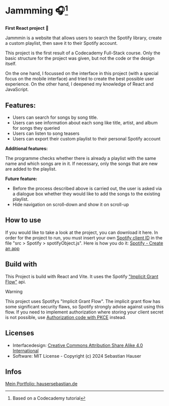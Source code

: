 # Jammming :headphones:[^1]

**First React project** :partying_face:

Jammmin is a website that allows users to search the Spotify library, create a custom playlist, then save it to their Spotify account.

This project is the first result of a Codecademy Full-Stack course. Only the basic structure for the project was given, but not the code or the design itself. 

On the one hand, I focussed on the interface in this project (with a special focus on the mobile interface) and tried to create the best possible user experience. On the other hand, I deepened my knowledge of React and JavaScript.

## Features:

- Users can search for songs by song title.
- Users can see information about each song like title, artist, and album for songs they queried
- Users can listen to song teasers
- Users can export their custom playlist to their personal Spotify account

**Additional features:** 

The programme checks whether there is already a playlist with the same name and which songs are in it. If necessary, only the songs that are new are added to the playlist. 

**Future feature:** 

- Before the process described above is carried out, the user is asked via a dialogue box whether they would like to add the songs to the existing playlist.
- Hide navigation on scroll-down and show it on scroll-up

## How to use

If you would like to take a look at the project, you can download it here. 
In order for the project to run, you must insert your own [Spotify client ID](https://developer.spotify.com/documentation/web-api/tutorials/getting-started#create-an-app) in the file "src > Spotify > spotifyObject.js". Here is how you do it: [Spotify - Create an app](https://developer.spotify.com/documentation/web-api/tutorials/getting-started#create-an-app)

## Build with

This Project is build with React and Vite. It uses the Spotify ["Implicit Grant Flow"](https://developer.spotify.com/documentation/web-api/tutorials/implicit-flow) api. 

>[!WARNING]
> This project uses Spotifys "Implicit Grant Flow". The implicit grant flow has some significant security flaws, so Spotify strongly advise against using this flow. If you need to implement authorization where storing your client secret is not possible, use [Authorization code with PKCE](https://developer.spotify.com/documentation/web-api/tutorials/code-pkce-flow) instead.

## Licenses 

- Interfacedesign: [Creative Commons Attribution Share Alike 4.0 International](https://creativecommons.org/licenses/by-sa/4.0/)
- Software: MIT License - Copyright (c) 2024 Sebastian Hauser

## Infos

[Mein Portfolio: hausersebastian.de](www.hausersebastian.de)

[^1]: Based on a Codecademy tutorial
